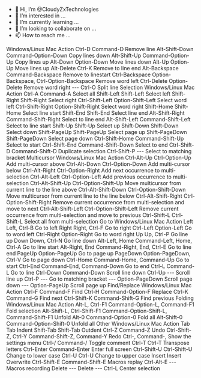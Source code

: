 - 👋 Hi, I’m @CloudyZxTechnologies
- 👀 I’m interested in ...
- 🌱 I’m currently learning ...
- 💞️ I’m looking to collaborate on ...
- 📫 How to reach me ...

Windows/Linux	Mac	Action
Ctrl-D	Command-D	Remove line
Alt-Shift-Down	Command-Option-Down	Copy lines down
Alt-Shift-Up	Command-Option-Up	Copy lines up
Alt-Down	Option-Down	Move lines down
Alt-Up	Option-Up	Move lines up
Alt-Delete	Ctrl-K	Remove to line end
Alt-Backspace	Command-Backspace	Remove to linestart
Ctrl-Backspace	Option-Backspace, Ctrl-Option-Backspace	Remove word left
Ctrl-Delete	Option-Delete	Remove word right
---	Ctrl-O	Split line
Selection
Windows/Linux	Mac	Action
Ctrl-A	Command-A	Select all
Shift-Left	Shift-Left	Select left
Shift-Right	Shift-Right	Select right
Ctrl-Shift-Left	Option-Shift-Left	Select word left
Ctrl-Shift-Right	Option-Shift-Right	Select word right
Shift-Home	Shift-Home	Select line start
Shift-End	Shift-End	Select line end
Alt-Shift-Right	Command-Shift-Right	Select to line end
Alt-Shift-Left	Command-Shift-Left	Select to line start
Shift-Up	Shift-Up	Select up
Shift-Down	Shift-Down	Select down
Shift-PageUp	Shift-PageUp	Select page up
Shift-PageDown	Shift-PageDown	Select page down
Ctrl-Shift-Home	Command-Shift-Up	Select to start
Ctrl-Shift-End	Command-Shift-Down	Select to end
Ctrl-Shift-D	Command-Shift-D	Duplicate selection
Ctrl-Shift-P	---	Select to matching bracket
Multicursor
Windows/Linux	Mac	Action
Ctrl-Alt-Up	Ctrl-Option-Up	Add multi-cursor above
Ctrl-Alt-Down	Ctrl-Option-Down	Add multi-cursor below
Ctrl-Alt-Right	Ctrl-Option-Right	Add next occurrence to multi-selection
Ctrl-Alt-Left	Ctrl-Option-Left	Add previous occurrence to multi-selection
Ctrl-Alt-Shift-Up	Ctrl-Option-Shift-Up	Move multicursor from current line to the line above
Ctrl-Alt-Shift-Down	Ctrl-Option-Shift-Down	Move multicursor from current line to the line below
Ctrl-Alt-Shift-Right	Ctrl-Option-Shift-Right	Remove current occurrence from multi-selection and move to next
Ctrl-Alt-Shift-Left	Ctrl-Option-Shift-Left	Remove current occurrence from multi-selection and move to previous
Ctrl-Shift-L	Ctrl-Shift-L	Select all from multi-selection
Go to
Windows/Linux	Mac	Action
Left	Left, Ctrl-B	Go to left
Right	Right, Ctrl-F	Go to right
Ctrl-Left	Option-Left	Go to word left
Ctrl-Right	Option-Right	Go to word right
Up	Up, Ctrl-P	Go line up
Down	Down, Ctrl-N	Go line down
Alt-Left, Home	Command-Left, Home, Ctrl-A	Go to line start
Alt-Right, End	Command-Right, End, Ctrl-E	Go to line end
PageUp	Option-PageUp	Go to page up
PageDown	Option-PageDown, Ctrl-V	Go to page down
Ctrl-Home	Command-Home, Command-Up	Go to start
Ctrl-End	Command-End, Command-Down	Go to end
Ctrl-L	Command-L	Go to line
Ctrl-Down	Command-Down	Scroll line down
Ctrl-Up	---	Scroll line up
Ctrl-P	---	Go to matching bracket
---	Option-PageDown	Scroll page down
---	Option-PageUp	Scroll page up
Find/Replace
Windows/Linux	Mac	Action
Ctrl-F	Command-F	Find
Ctrl-H	Command-Option-F	Replace
Ctrl-K	Command-G	Find next
Ctrl-Shift-K	Command-Shift-G	Find previous
Folding
Windows/Linux	Mac	Action
Alt-L, Ctrl-F1	Command-Option-L, Command-F1	Fold selection
Alt-Shift-L, Ctrl-Shift-F1	Command-Option-Shift-L, Command-Shift-F1	Unfold
Alt-0	Command-Option-0	Fold all
Alt-Shift-0	Command-Option-Shift-0	Unfold all
Other
Windows/Linux	Mac	Action
Tab	Tab	Indent
Shift-Tab	Shift-Tab	Outdent
Ctrl-Z	Command-Z	Undo
Ctrl-Shift-Z, Ctrl-Y	Command-Shift-Z, Command-Y	Redo
Ctrl-,	Command-,	Show the settings menu
Ctrl-/	Command-/	Toggle comment
Ctrl-T	Ctrl-T	Transpose letters
Ctrl-Enter	Command-Enter	Enter full screen
Ctrl-Shift-U	Ctrl-Shift-U	Change to lower case
Ctrl-U	Ctrl-U	Change to upper case
Insert	Insert	Overwrite
Ctrl-Shift-E	Command-Shift-E	Macros replay
Ctrl-Alt-E	---	Macros recording
Delete	---	Delete
---	Ctrl-L	Center selection


<!---
CloudyZxTechnologies/CloudyZxTechnologies is a ✨ special ✨ repository because its `README.md` (this file) appears on your GitHub profile.
You can click the Preview link to take a look at your changes.
--->

